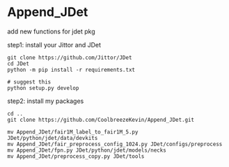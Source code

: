 # Append_JDet
add new functions for jdet pkg

step1: install your Jittor and JDet
```shell
git clone https://github.com/Jittor/JDet
cd JDet
python -m pip install -r requirements.txt

# suggest this 
python setup.py develop
```

step2: install my packages
```shell
cd ..
git clone https://github.com/CoolbreezeKevin/Append_JDet.git

mv Append_JDet/fair1M_label_to_fair1M_5.py JDet/python/jdet/data/devkits
mv Append_JDet/fair_preprocess_config_1024.py JDet/configs/preprocess
mv Append_JDet/fpn.py JDet/python/jdet/models/necks
mv Append_JDet/preprocess_copy.py JDet/tools
```
